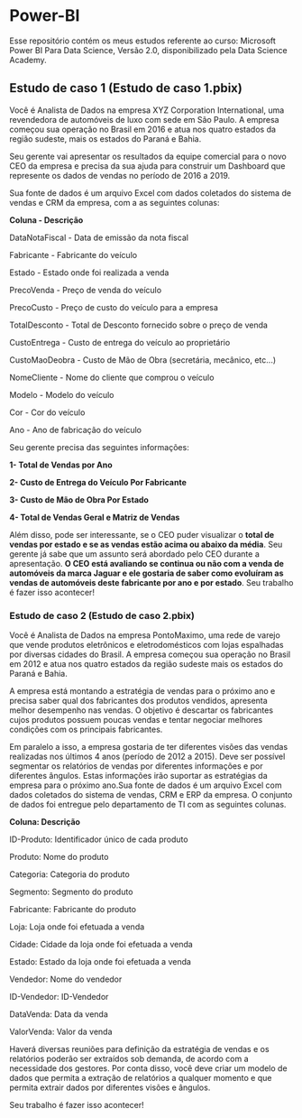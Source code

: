 # Power-BI

Esse repositório contém os meus estudos referente ao curso: Microsoft Power BI Para Data Science, Versão 2.0, disponibilizado pela Data Science Academy. 

## Estudo de caso 1 (Estudo de caso 1.pbix)

Você é Analista de Dados na empresa XYZ Corporation International, uma revendedora de automóveis de luxo com sede em São Paulo. A empresa começou sua operação no Brasil em 2016 e atua nos quatro estados da região sudeste, mais os estados do Paraná e Bahia.

Seu gerente vai apresentar os resultados da equipe comercial para o novo CEO da empresa e precisa da sua ajuda para construir um Dashboard que represente os dados de vendas no período de 2016 a 2019.

Sua fonte de dados é um arquivo Excel com dados coletados do sistema de vendas e CRM da empresa, com a as seguintes colunas:



__Coluna         - Descrição__

DataNotaFiscal - Data de emissão da nota fiscal

Fabricante     - Fabricante do veículo

Estado         - Estado onde foi realizada a venda

PrecoVenda     - Preço de venda do veículo

PrecoCusto     - Preço de custo do veículo para a empresa

TotalDesconto  - Total de Desconto fornecido sobre o preço de venda

CustoEntrega   - Custo de entrega do veículo ao proprietário

CustoMaoDeobra - Custo de Mão de Obra (secretária, mecânico, etc...)

NomeCliente    - Nome do cliente que comprou o veículo

Modelo         - Modelo do veículo

Cor            - Cor do veículo

Ano            - Ano de fabricação do veículo

Seu gerente precisa das seguintes informações:

__1- Total de Vendas por Ano__

__2- Custo de Entrega do Veículo Por Fabricante__

__3- Custo de Mão de Obra Por Estado__

__4- Total de Vendas Geral e Matriz de Vendas__

Além disso, pode ser interessante, se o CEO puder visualizar o __total de vendas por estado e se as vendas estão acima ou abaixo da média__. Seu gerente já sabe que um assunto será abordado pelo CEO durante a apresentação. __O CEO está avaliando se continua ou não com a venda de automóveis da marca Jaguar e ele gostaria de saber como evoluíram as vendas de automóveis deste fabricante por ano e por estado__.
Seu trabalho é fazer isso acontecer!

### Estudo de caso 2 (Estudo de caso 2.pbix)

Você  é  Analista  de  Dados  na  empresa PontoMaximo,  uma  rede  de  varejo que  vende produtos eletrônicos e eletrodomésticos com lojas espalhadas por diversas cidades do Brasil. A empresa começou sua operação no Brasil em 2012 e atua nos quatro estados da região sudeste mais os estados do Paraná e Bahia.

A empresa está montando a estratégia de vendas para o próximo ano e precisa saber qual dos fabricantes dos produtos vendidos, apresenta melhor desempenho nas vendas. O objetivo é descartar  os  fabricantes  cujos  produtos  possuem  poucas  vendas  e  tentar  negociar  melhores condições com os principais fabricantes.

Em paralelo a isso, a empresa gostaria de ter diferentes visões das vendas realizadas nos últimos 4 anos (período de 2012 a 2015). Deve ser possível segmentar os relatórios de vendas por  diferentes  informações  e  por diferentes  ângulos.  Estas  informações  irão  suportar  as estratégias da empresa para o próximo ano.Sua fonte de dados é um arquivo Excel com dados coletados do sistema de vendas, CRM e ERP da empresa. O conjunto de dados foi entregue pelo departamento de TI com as seguintes colunas.



**Coluna: Descrição**

ID-Produto: Identificador único de cada produto

Produto: Nome do produto

Categoria: Categoria do produto

Segmento: Segmento do produto

Fabricante: Fabricante do produto

Loja: Loja onde foi efetuada a venda

Cidade: Cidade da loja onde foi efetuada a venda

Estado: Estado da loja onde foi efetuada a venda

Vendedor: Nome do vendedor

ID-Vendedor: ID-Vendedor

DataVenda: Data da venda

ValorVenda: Valor da venda

Haverá diversas reuniões para definição da estratégia de vendas e os relatórios poderão ser  extraídos  sob  demanda,  de  acordo  com  a  necessidade  dos  gestores. Por  conta  disso,  você deve criar um modelo de dados que permita a extração de relatórios a qualquer momento e que permita extrair dados por diferentes visões e ângulos. 

Seu trabalho é fazer isso acontecer!
